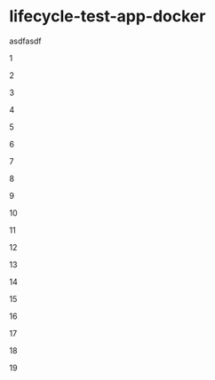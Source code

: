 # lifecycle-test-app-docker





asdfasdf

1

2

3

4

5

6

7

8

9

10

11

12

13

14

15

16

17

18

19
